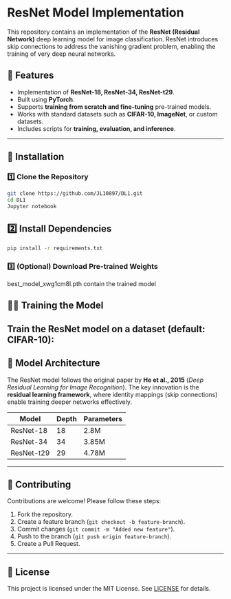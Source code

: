 # ResNet Model Implementation

This repository contains an implementation of the **ResNet (Residual Network)** deep learning model for image classification. ResNet introduces skip connections to address the vanishing gradient problem, enabling the training of very deep neural networks.

## 📌 Features
- Implementation of **ResNet-18, ResNet-34, ResNet-t29**.
- Built using **PyTorch**.
- Supports **training from scratch and fine-tuning** pre-trained models.
- Works with standard datasets such as **CIFAR-10, ImageNet**, or custom datasets.
- Includes scripts for **training, evaluation, and inference**.

---

## 🚀 Installation

### 1️⃣ Clone the Repository
```sh
git clone https://github.com/JL10897/DL1.git
cd DL1
Jupyter notebook
```

## 2️⃣ Install Dependencies
```sh
pip install -r requirements.txt
```

### 3️⃣ (Optional) Download Pre-trained Weights
  best_model_xwg1cm8l.pth contain the trained model


## 🏋️‍♂️ Training the Model
Train the ResNet model on a dataset (default: CIFAR-10):
---

## 📖 Model Architecture
The ResNet model follows the original paper by **He et al., 2015** (*Deep Residual Learning for Image Recognition*). The key innovation is the **residual learning framework**, where identity mappings (skip connections) enable training deeper networks effectively.

| Model    | Depth | Parameters |
|----------|-------|------------|
| ResNet-18 | 18  | 2.8M |
| ResNet-34 | 34  | 3.85M |
| ResNet-t29 | 29  | 4.78M |

---

## 🤝 Contributing
Contributions are welcome! Please follow these steps:
1. Fork the repository.
2. Create a feature branch (`git checkout -b feature-branch`).
3. Commit changes (`git commit -m "Added new feature"`).
4. Push to the branch (`git push origin feature-branch`).
5. Create a Pull Request.

---

## 📄 License
This project is licensed under the MIT License. See [LICENSE](LICENSE) for details.

